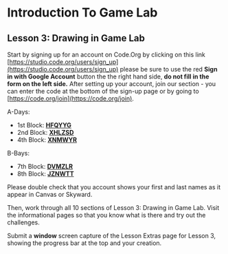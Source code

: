 # Introduction To Game Lab

## Lesson 3: Drawing in Game Lab

Start by signing up for an account on Code.Org by clicking on this link [https://studio.code.org/users/sign_up](https://studio.code.org/users/sign_up) please be sure to use the red **Sign in with Google Account** button the the right hand side, **do not fill in the form on the left side.** After setting up your account, join our section - you can enter the code at the bottom of the sign-up page or by going to [https://code.org/join](https://code.org/join).

A-Days:
* 1st Block: [**HFQYYG**](https://studio.code.org/join/HFQYYG)
* 2nd Block: [**XHLZSD**](https://studio.code.org/join/XHLZSD)
* 4th Block: [**XNMWYR**](https://studio.code.org/join/XNMWYR)

B-Bays:
* 7th Block: [**DVMZLR**](https://studio.code.org/join/DVMZLR)
* 8th Block: [**JZNWTT**](https://studio.code.org/join/JZNWTT)

Please double check that you account shows your first and last names as it appear in Canvas or Skyward.

Then, work through all 10 sections of Lesson 3: Drawing in Game Lab. Visit the informational pages so that you know what is there and try out the challenges.

Submit a **window** screen capture of the Lesson Extras page for Lesson 3, showing the progress bar at the top and your creation.
